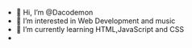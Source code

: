 - 👋 Hi, I’m @Dacodemon
- 👀 I’m interested in Web Development and music
- 🌱 I’m currently learning HTML,JavaScript and CSS
- 



